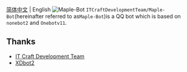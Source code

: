 [简体中文](https://github.com/ITCraftDevelopmentTeam/Maple-Bot/README.md) | English
![Maple-Bot](https://socialify.git.ci/ITCraftDevelopmentTeam/Maple-Bot/image?description=1&descriptionEditable=%E4%B8%80%E4%B8%AA%E7%AE%80%E5%8D%95%E8%BD%BB%E9%87%8F%E5%8C%96%20QQ%20Bot&font=Inter&forks=1&issues=1&language=1&logo=https%3A%2F%2Fraw.githubusercontent.com%2FITCraftDevelopmentTeam%2FMaple-Bot%2Fmaster%2Flogo.svg&name=1&owner=1&pattern=Circuit%20Board&pulls=1&stargazers=1&theme=Light)
`ITCraftDevelopmentTeam/Maple-Bot`(hereinafter referred to as`Maple-Bot`)is a QQ bot which is based on `nonebot2` and `Onebotv11`.

## Thanks
- [IT Craft Development Team](https://itcdt.top)
- [XDbot2](https://github.com/ITCraftDevelopmentTeam/XDbot2)
